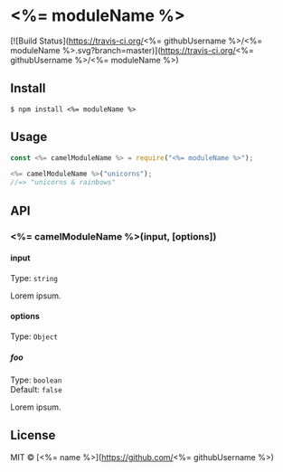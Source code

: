 # <%= moduleName %>

[![Build Status](https://travis-ci.org/<%= githubUsername %>/<%= moduleName %>.svg?branch=master)](https://travis-ci.org/<%= githubUsername %>/<%= moduleName %>)

>


## Install

```
$ npm install <%= moduleName %>
```


## Usage

```js
const <%= camelModuleName %> = require("<%= moduleName %>");

<%= camelModuleName %>("unicorns");
//=> "unicorns & rainbows"
```


## API

### <%= camelModuleName %>(input, [options])

#### input

Type: `string`

Lorem ipsum.

#### options

Type: `Object`

##### foo

Type: `boolean`<br>
Default: `false`

Lorem ipsum.


## License

MIT © [<%= name %>](https://github.com/<%= githubUsername %>)
